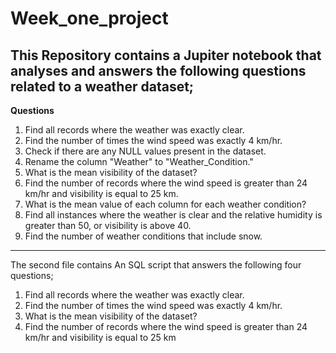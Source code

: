 # Week_one_project
This Repository contains a Jupiter notebook that analyses and answers the following questions related to a weather dataset;
---
**Questions**
1. Find all records where the weather was exactly clear.
2. Find the number of times the wind speed was exactly 4 km/hr.
3. Check if there are any NULL values present in the dataset.
4. Rename the column "Weather" to "Weather_Condition."
5. What is the mean visibility of the dataset?
6. Find the number of records where the wind speed is greater than 24 km/hr and visibility is equal to 25 km.
7. What is the mean value of each column for each weather condition?
8. Find all instances where the weather is clear and the relative humidity is greater than 50, or visibility is above 40.
9. Find the number of weather conditions that include snow.
---
The second file contains An SQL script that answers the following four questions;
1. Find all records where the weather was exactly clear.
2. Find the number of times the wind speed was exactly 4 km/hr.
3. What is the mean visibility of the dataset?
4. Find the number of records where the wind speed is greater than 24 km/hr and visibility is equal to 25 km
